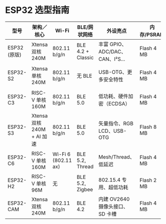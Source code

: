 # ESP32 选型指南


| 型号 | 架构／核心 | Wi-Fi | BLE/网状网络 | 外设亮点 | 内存/PSRAM | USB | 典型应用场景 |
| --- | --- | --- | --- | --- | --- | --- | --- |
| ESP32 (原版) | Xtensa 双核 240M | 802.11 b/g/n | BLE 4.2 + Classic | 丰富 GPIO、ADC/DAC、CAN、I²S… | Flash 4 MB | 无 | 通用 IoT、语音、小型网关 |
| ESP32-S2 | Xtensa 单核 240M | 802.11 b/g/n | 无 BLE | USB-OTG、更多安全特性 | Flash 4 MB | 有 | USB 外设、键盘鼠标、对安全要求高场景 |
| ESP32-C3 | RISC-V 单核 160M | 802.11 b/g/n | BLE 5.0 | 低功耗、硬件加密（ECDSA） | Flash 4 MB | 无 | 低成本传感器节点、简单遥测 |
| ESP32-S3 | Xtensa 双核 240M + AI 加速 | 802.11 b/g/n | BLE 5.0 | 矢量指令、RGB LCD、USB-OTG | Flash 8 MB | 有 | AI 边缘推理、摄像头、显示终端 |
| ESP32-C6 | RISC-V 单核 160M | Wi-Fi 6 (802.11 ax) | BLE 5.2, Thread | Mesh/Thread、低延迟 | Flash 4 MB | 无 | 智能家居、工业 IoT、低延迟网络 |
| ESP32-H2 | RISC-V 单核 96M | 无 | BLE 5.2, Zigbee | 802.15.4 专用、超低功耗 | Flash 2 MB | 无 | Zigbee/Thread 传感网络 |
| ESP32-CAM | Xtensa 双核 240M | 802.11 b/g/n | BLE 4.2 | 内建 OV2640 摄像头接口、SD 卡槽 | Flash 4 MB | 无 | 视频监控、人脸识别 |
